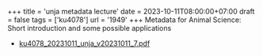 +++
title = 'unja metadata lecture'
date = 2023-10-11T08:00:00+07:00
draft = false
tags = ['ku4078']
url = '1949'
+++
Metadata for Animal Science: Short introduction and some possible applications
<!--more-->

+ [ku4078_20231011_unja_v20231011_7.pdf](https://zenodo.org/doi/10.5281/zenodo.8429155)
